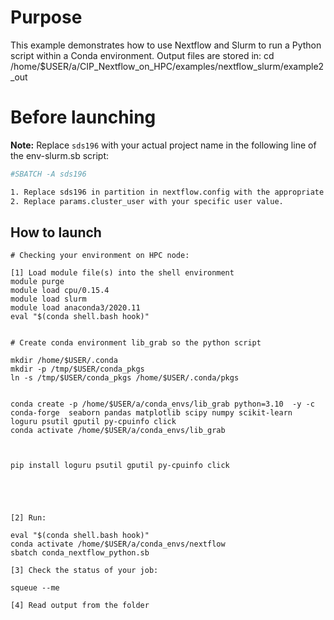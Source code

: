 # Purpose

This example demonstrates how to use Nextflow and Slurm to run a Python script within a Conda environment.
Output files are stored in:  cd /home/$USER/a/CIP_Nextflow_on_HPC/examples/nextflow_slurm/example2_out

# Before launching


**Note:** Replace `sds196` with your actual project name in the following line of the env-slurm.sb script:
```bash
#SBATCH -A sds196

1. Replace sds196 in partition in nextflow.config with the appropriate value for your  access configuration.
2. Replace params.cluster_user with your specific user value.

```

## How to launch 

```
# Checking your environment on HPC node:

[1] Load module file(s) into the shell environment
module purge
module load cpu/0.15.4
module load slurm
module load anaconda3/2020.11
eval "$(conda shell.bash hook)"


# Create conda environment lib_grab so the python script

mkdir /home/$USER/.conda
mkdir -p /tmp/$USER/conda_pkgs
ln -s /tmp/$USER/conda_pkgs /home/$USER/.conda/pkgs


conda create -p /home/$USER/a/conda_envs/lib_grab python=3.10  -y -c conda-forge  seaborn pandas matplotlib scipy numpy scikit-learn  loguru psutil gputil py-cpuinfo click
conda activate /home/$USER/a/conda_envs/lib_grab



pip install loguru psutil gputil py-cpuinfo click





[2] Run:

eval "$(conda shell.bash hook)"
conda activate /home/$USER/a/conda_envs/nextflow
sbatch conda_nextflow_python.sb

[3] Check the status of your job:

squeue --me

[4] Read output from the folder


```
